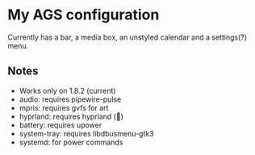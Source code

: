 # My AGS configuration
Currently has a bar, a media box, an unstyled calendar and a settings(?) menu.

## Notes
- Works only on 1.8.2 (current)
- audio: requires pipewire-pulse
- mpris: requires gvfs for art
- hyprland: requires hyprland (🤯)
- battery: requires upower
- system-tray: requires libdbusmenu-gtk3
- systemd: for power commands
